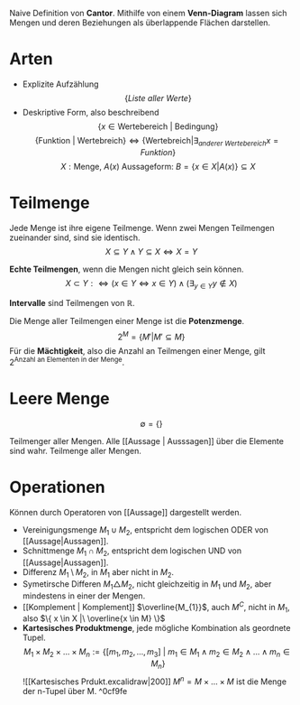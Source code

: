 Naive Definition von **Cantor**. Mithilfe von einem **Venn-Diagram** lassen sich Mengen und deren Beziehungen als überlappende Flächen darstellen.

# Arten
- Explizite Aufzählung 
$$
\{ Liste\ aller\ Werte\}
$$
- Deskriptive Form, also beschreibend 
$$
\{ x \in\text{Wertebereich}\ |\  \text{Bedingung} \}
$$
$$
\{ \text{Funktion}\ |\ \text{Wertebreich} \} \iff \{ \text{Wertebreich} | \exists_{anderer\ Wertebereich}x=Funktion\}
$$
$$
X: \text{Menge},\ A(x)\ \text{Aussageform:}\ B=\{ x \in X | A(x)\} \subseteq X
$$

# Teilmenge
Jede Menge ist ihre eigene Teilmenge. Wenn zwei Mengen Teilmengen zueinander sind, sind sie identisch.
$$
X \subseteq Y \land Y \subseteq X \iff X = Y
$$

**Echte Teilmengen**, wenn die Mengen  nicht gleich sein können.
$$
X \subset Y :\iff (x \in Y \iff x \in Y) \land (\exists _{y \in Y} y \notin X)
$$

**Intervalle** sind Teilmengen von $\mathbb{R}$.

Die Menge aller Teilmengen einer Menge ist die **Potenzmenge**.
$$
2^{M} = \{ M' | M' \subseteq M \}
$$
Für die **Mächtigkeit**, also die Anzahl an Teilmengen einer Menge, gilt $2^{\text{Anzahl an Elementen in der Menge}}$.

# Leere Menge
$$
\emptyset = \{  \}
$$

Teilmenger aller Mengen. Alle [[Aussage | Ausssagen]] über die Elemente sind wahr. Teilmenge aller Mengen.

# Operationen
Können durch Operatoren von [[Aussage]] dargestellt werden.

- Vereinigungsmenge $M_{1} \cup M_{2}$, entspricht dem logischen ODER von [[Aussage|Aussagen]].
- Schnittmenge $M_{1} \cap M_{2}$, entspricht dem logischen UND von [[Aussage|Aussagen]].
- Differenz $M_{1} \setminus M_{2}$, in $M_{1}$ aber nicht in $M_{2}$.
- Symetirsche Differen $M_{1} \triangle M_{2}$, nicht gleichzeitig in $M_{1}$ und $M_{2}$, aber mindestens in einer der Mengen.
- [[Komplement | Komplement]]  $\overline{M_{1}}$, auch $M^{C}$, nicht in $M_{1}$, also $\{ x \in X |\  \overline{x \in M} \}$
- **Kartesisches Produktmenge**, jede mögliche Kombination als geordnete Tupel.
  $$
 M_{1} \times M_{2} \times  \dots \times M_{n}:= \{ [m_{1}, m_{2}, \dots, m_{3}]\ |\ m_{1} \in M_{1} \land m_{2} \in M_{2} \land \dots \land m_{n} \in M_{n} \}
 $$
 ![[Kartesisches Prdukt.excalidraw|200]]
 $M^{n} = M \times \dots \times M$ ist die Menge der n-Tupel über M.  ^0cf9fe

